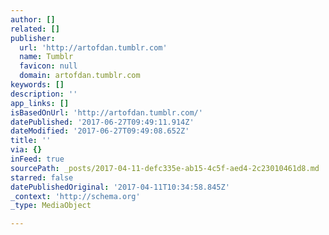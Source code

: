 ```yaml
---
author: []
related: []
publisher:
  url: 'http://artofdan.tumblr.com'
  name: Tumblr
  favicon: null
  domain: artofdan.tumblr.com
keywords: []
description: ''
app_links: []
isBasedOnUrl: 'http://artofdan.tumblr.com/'
datePublished: '2017-06-27T09:49:11.914Z'
dateModified: '2017-06-27T09:49:08.652Z'
title: ''
via: {}
inFeed: true
sourcePath: _posts/2017-04-11-defc335e-ab15-4c5f-aed4-2c23010461d8.md
starred: false
datePublishedOriginal: '2017-04-11T10:34:58.845Z'
_context: 'http://schema.org'
_type: MediaObject

---
```

<article style=""></article>